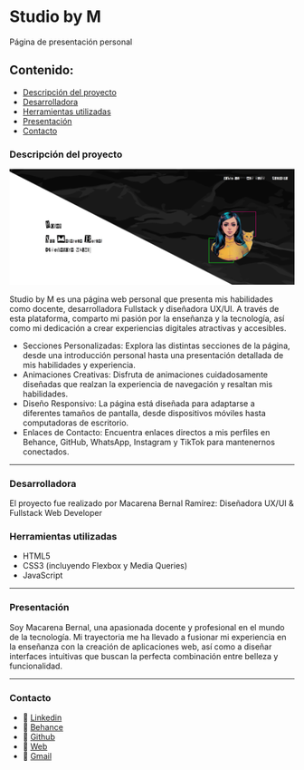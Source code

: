 # Studio by M
Página de presentación personal

## Contenido:
* [Descripción del proyecto](#Descripción-del-proyecto)
* [Desarrolladora](#Desarrolladora)
* [Herramientas utilizadas](#Herramientas-utilizadas)
* [Presentación](#Presentación)
* [Contacto](#Contacto)

### Descripción del proyecto

![Portada](https://github.com/Mcsand22/studiobym/blob/master/img/presentation.png)

Studio by M es una página web personal que presenta mis habilidades como docente, desarrolladora Fullstack y diseñadora UX/UI. A través de esta plataforma, comparto mi pasión por la enseñanza y la tecnología, así como mi dedicación a crear experiencias digitales atractivas y accesibles.

* Secciones Personalizadas: Explora las distintas secciones de la página, desde una introducción personal hasta una presentación detallada de mis habilidades y experiencia.
* Animaciones Creativas: Disfruta de animaciones cuidadosamente diseñadas que realzan la experiencia de navegación y resaltan mis habilidades.
* Diseño Responsivo: La página está diseñada para adaptarse a diferentes tamaños de pantalla, desde dispositivos móviles hasta computadoras de escritorio.
* Enlaces de Contacto: Encuentra enlaces directos a mis perfiles en Behance, GitHub, WhatsApp, Instagram y TikTok para mantenernos conectados.

***

### Desarrolladora

El proyecto fue realizado por Macarena Bernal Ramírez: Diseñadora UX/UI & Fullstack Web Developer

### Herramientas utilizadas

* HTML5
* CSS3 (incluyendo Flexbox y Media Queries)
* JavaScript

***

### Presentación

Soy Macarena Bernal, una apasionada docente y profesional en el mundo de la tecnología. Mi trayectoria me ha llevado a fusionar mi experiencia en la enseñanza con la creación de aplicaciones web, así como a diseñar interfaces intuitivas que buscan la perfecta combinación entre belleza y funcionalidad.

***

### Contacto

* 💼 <a href="https://www.linkedin.com/in/macarena-bernal-ramirez/">Linkedin</a>
* 💼 <a href="https://www.behance.net/macarenbernal">Behance</a>
* 💼 <a href="https://github.com/Mcsand22">Github</a>
* 🔗 <a href="https://mcsand22.github.io/studiobym/">Web</a>
* 📧 <a href="mailto:mabernal94@gmail.com" name="mail">Gmail</a>
